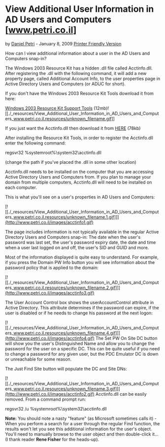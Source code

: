 # View Additional User Information in AD Users and Computers [www.petri.co.il]

by [Daniel Petri](http://www.petri.co.il/authors/danielp) - January 8, 2009
[Printer Friendly Version](http://www.petri.co.il/#)

How can I view additional information about a user in the AD Users and Computers snap-in?

The Windows 2003 Resource Kit has a hidden .dll file called Acctinfo.dll. After registering the .dll with the following command, it will add a new property page, called Additional Account Info, to the user properties page in Active Directory Users and Computers (or ADUC for short).

If you don't have the Windows 2003 Resource Kit Tools download it from here:

[Windows 2003 Resource Kit Support Tools](http://download.microsoft.com/download/8/e/c/8ec3a7d8-05b4-440a-a71e-ca3ee25fe057/rktools.exe) (12mb)![[./_resources/View_Additional_User_Information_in_AD_Users_and_Computers_www.petri.co.il.resources/unknown_filename.gif]]

If you just want the Acctinfo.dll then download it from [HERE](http://www.petri.co.il/software/acctinfo.zip) (78kb)

After installing the Resource Kit Tools, in order to register the Acctinfo.dll enter the following command:

regsvr32 %systemroot%\\system32\\acctinfo.dll

(change the path if you've placed the .dll in some other location)

Acctinfo.dll needs to be installed on the computer that you are accessing  Active Directory Users and Computers from. If you plan to manage your domain from multiple computers, Acctinfo.dll will need to be installed on each computer.

This is what you'll see on a user's properties in AD Users and Computers:

[![[./_resources/View_Additional_User_Information_in_AD_Users_and_Computers_www.petri.co.il.resources/unknown_filename.1.gif]]](http://www.petri.co.il/images/acctinfo1.gif)

The page includes information is not typically available in the regular Active Directory Users and Computers snap-in: The date when the user's password was last set, the user's password expiry date, the date and time when a user last logged on and off, the user's SID and GUID and more.

Most of the information displayed is quite easy to understand. For example, if you press the Domain PW Info button you will see information about the password policy that is applied to the domain:

[![[./_resources/View_Additional_User_Information_in_AD_Users_and_Computers_www.petri.co.il.resources/unknown_filename.2.gif]]](http://www.petri.co.il/images/acctinfo3.gif)

The User Account Control box shows the userAccountControl attribute in Active Directory. This attribute determines if the password can expire, if the user is disabled or if he needs to change his password at the next logon:

[![[./_resources/View_Additional_User_Information_in_AD_Users_and_Computers_www.petri.co.il.resources/unknown_filename.4.gif]]](http://www.petri.co.il/images/acctinfo4.gif) The Set PW On Site DC button will show you the user's Distinguished Name and allow you to change the password for the user on a specific DC. This can be quite useful if you need to change a password for any given user, but the PDC Emulator DC is down or unreachable for some reason.

The Just Find Site button will populate the DC and Site DNs:

[![[./_resources/View_Additional_User_Information_in_AD_Users_and_Computers_www.petri.co.il.resources/unknown_filename.3.gif]]](http://www.petri.co.il/images/acctinfo2.gif) Acctinfo.dll can be easily removed. From a command prompt run:

regsvr32 /u %systemroot%\\system32\\acctinfo.dll

**Note:** You should note a nasty "feature" (as Microsoft sometimes calls it) - When you perform a search for a user through the regular Find function, the results won't let you see this additional information for the user's object. You'll need to manually browse to the user object and then double-click it... (I thank reader **Rene Fisher** for the heads-up).
